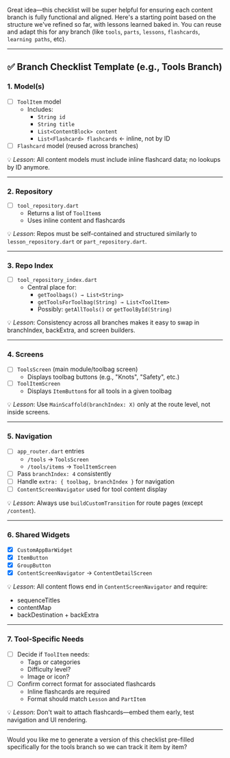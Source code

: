 Great idea—this checklist will be super helpful for ensuring each content branch is fully functional and aligned. Here's a starting point based on the structure we've refined so far, with lessons learned baked in. You can reuse and adapt this for any branch (like `tools`, `parts`, `lessons`, `flashcards`, `learning paths`, etc).

---

## ✅ Branch Checklist Template (e.g., Tools Branch)

### 1. **Model(s)**
- [ ] `ToolItem` model
  - Includes:
    - `String id`
    - `String title`
    - `List<ContentBlock> content`
    - `List<Flashcard> flashcards` ← inline, not by ID
- [ ] `Flashcard` model (reused across branches)

💡 *Lesson*: All content models must include inline flashcard data; no lookups by ID anymore.

---

### 2. **Repository**
- [ ] `tool_repository.dart`
  - Returns a list of `ToolItem`s
  - Uses inline content and flashcards

💡 *Lesson*: Repos must be self-contained and structured similarly to `lesson_repository.dart` or `part_repository.dart`.

---

### 3. **Repo Index**
- [ ] `tool_repository_index.dart`
  - Central place for:
    - `getToolbags() → List<String>`
    - `getToolsForToolbag(String) → List<ToolItem>`
    - Possibly: `getAllTools()` or `getToolById(String)`

💡 *Lesson*: Consistency across all branches makes it easy to swap in branchIndex, backExtra, and screen builders.

---

### 4. **Screens**
- [ ] `ToolsScreen` (main module/toolbag screen)
  - Displays toolbag buttons (e.g., "Knots", "Safety", etc.)
- [ ] `ToolItemScreen`
  - Displays `ItemButton`s for all tools in a given toolbag

💡 *Lesson*: Use `MainScaffold(branchIndex: X)` only at the route level, not inside screens.

---

### 5. **Navigation**
- [ ] `app_router.dart` entries
  - `/tools` → `ToolsScreen`
  - `/tools/items` → `ToolItemScreen`
- [ ] Pass `branchIndex: 4` consistently
- [ ] Handle `extra: { toolbag, branchIndex }` for navigation
- [ ] `ContentScreenNavigator` used for tool content display

💡 *Lesson*: Always use `buildCustomTransition` for route pages (except `/content`).

---

### 6. **Shared Widgets**
- [x] `CustomAppBarWidget`
- [x] `ItemButton`
- [x] `GroupButton`
- [x] `ContentScreenNavigator` → `ContentDetailScreen`

💡 *Lesson*: All content flows end in `ContentScreenNavigator` and require:
- sequenceTitles
- contentMap
- backDestination + backExtra

---

### 7. **Tool-Specific Needs**
- [ ] Decide if `ToolItem` needs:
  - Tags or categories
  - Difficulty level?
  - Image or icon?
- [ ] Confirm correct format for associated flashcards
  - Inline flashcards are required
  - Format should match `Lesson` and `PartItem`

💡 *Lesson*: Don't wait to attach flashcards—embed them early, test navigation and UI rendering.

---

Would you like me to generate a version of this checklist pre-filled specifically for the tools branch so we can track it item by item?